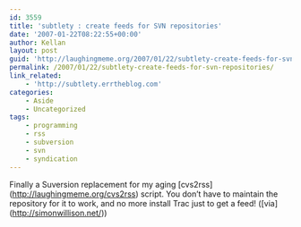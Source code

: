 ```yaml
---
id: 3559
title: 'subtlety : create feeds for SVN repositories'
date: '2007-01-22T08:22:55+00:00'
author: Kellan
layout: post
guid: 'http://laughingmeme.org/2007/01/22/subtlety-create-feeds-for-svn-repositories/'
permalink: /2007/01/22/subtlety-create-feeds-for-svn-repositories/
link_related:
    - 'http://subtlety.errtheblog.com'
categories:
    - Aside
    - Uncategorized
tags:
    - programming
    - rss
    - subversion
    - svn
    - syndication
---
```


Finally a Suversion replacement for my aging \[cvs2rss\](http://laughingmeme.org/cvs2rss) script. You don’t have to maintain the repository for it to work, and no more install Trac just to get a feed! (\[via\](http://simonwillison.net/))